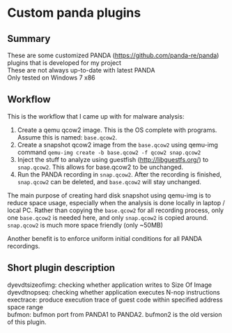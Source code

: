 Custom panda plugins
====================

Summary
-------

These are some customized PANDA (https://github.com/panda-re/panda) plugins that is developed for my project  
These are not always up-to-date with latest PANDA  
Only tested on Windows 7 x86  


Workflow
--------

This is the workflow that I came up with for malware analysis:
1. Create a qemu qcow2 image. This is the OS complete with programs. Assume this is named: `base.qcow2`.
2. Create a snapshot qcow2 image from the `base.qcow2` using qemu-img command
   `qemu-img create -b base.qcow2 -f qcow2 snap.qcow2`
3. Inject the stuff to analyze using guestfish (http://libguestfs.org/) to `snap.qcow2`. This allows for base.qcow2 to be unchanged.
4. Run the PANDA recording in `snap.qcow2`. After the recording is finished, `snap.qcow2` can be deleted, and `base.qcow2` will stay unchanged.

The main purpose of creating hard disk snapshot using qemu-img is to reduce space usage, 
especially when the analysis is done locally in laptop / local PC.
Rather than copying the `base.qcow2` for all recording process, only one `base.qcow2` is needed here, and 
only `snap.qcow2` is copied around. `snap.qcow2` is much more space friendly (only ~50MB)

Another benefit is to enforce uniform initial conditions for all PANDA recordings.


Short plugin description
------------------------

dyevdtsizeofimg: checking whether application writes to Size Of Image  
dyevdtnopseq: checking whether application executes N-nop instructions  
exectrace: produce execution trace of guest code within specified address space range  
bufmon: bufmon port from PANDA1 to PANDA2. bufmon2 is the old version of this plugin.  



